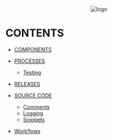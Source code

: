 <!-- u250114 -->

<div align="center">

![logo](../.github/image/logos/TingenDevelopmentDocumentation_logo_320x420.png)

</div>

# CONTENTS

* [COMPONENTS](./Components/components.md)

* [PROCESSES](./Processes/processes.md)
  * [Testing](./Processes/testing.md)

* [RELEASES](./Releases/releases.md)

* [SOURCE CODE](./SourceCode/source-code.md)
  * [Comments](./SourceCode/comments.md)
  * [Logging](./SourceCode/logging.md)
  * [Snippets](./SourceCode/snippets.md)

* [Workflows](./Workflows/workflows.md)



